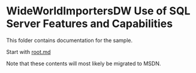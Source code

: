 # WideWorldImportersDW Use of SQL Server Features and Capabilities

This folder contains documentation for the sample.

Start with [root.md](root.md)

Note that these contents will most likely be migrated to MSDN.

